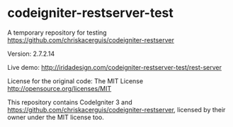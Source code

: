 # codeigniter-restserver-test

A temporary repository for testing https://github.com/chriskacerguis/codeigniter-restserver

Version: 2.7.2.14

Live demo: http://iridadesign.com/codeigniter-restserver-test/rest-server

License for the original code: The MIT License http://opensource.org/licenses/MIT

This repository contains CodeIgniter 3 and https://github.com/chriskacerguis/codeigniter-restserver, licensed by their owner under the MIT license too.
